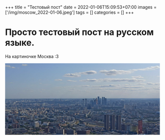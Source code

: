 +++
title = "Тестовый пост"
date = 2022-01-06T15:09:53+07:00
images = ['/img/moscow_2022-01-06.jpeg']
tags = []
categories = []
+++

# Просто тестовый пост на русском языке.

На картиночке Москва :3

![Some image](/img/moscow_2022-01-06.jpeg#full)
